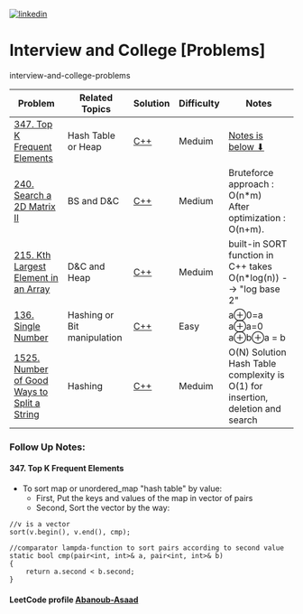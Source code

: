 <a href="https://www.linkedin.com/in/abanoub-asaad"><img src="https://www.dennyzhang.com/wp-content/uploads/sns/linkedin.png" alt="linkedin" /></a> 

# Interview and College [Problems] 
interview-and-college-problems

 Problem | Related Topics  | Solution | Difficulty | Notes
  -- | -- | -- | -- | ---
[347. Top K Frequent Elements](https://leetcode.com/problems/top-k-frequent-elements/) | Hash Table or Heap | [C++](https://github.com/Abanoub-Asaad/ProblemSolving/blob/master/Interview%20%26%20College%20%5BProblems%5D/Solutions/347.%20Top%20K%20Frequent%20Elements.cpp) | Meduim | [Notes is below ⬇](https://github.com/Abanoub-Asaad/ProblemSolving/tree/master/Interview%20%26%20College%20%5BProblems%5D#347.-Top-K-Frequent-Elements)
[240. Search a 2D Matrix II](https://leetcode.com/problems/search-a-2d-matrix-ii)| BS and D&C | [C++](https://github.com/Abanoub-Asaad/ProblemSolving/blob/master/Interview%20%26%20College%20%5BProblems%5D/Solutions/240.%20Search%20a%202D%20Matrix%20II.cpp) | Medium | Bruteforce approach : O(n*m) <br> After optimization : O(n+m).
[215. Kth Largest Element in an Array](https://leetcode.com/problems/kth-largest-element-in-an-array/)| D&C and Heap | [C++](https://github.com/Abanoub-Asaad/ProblemSolving/blob/master/Interview%20%26%20College%20%5BProblems%5D/Solutions/215.%20Kth%20Largest%20Element%20in%20an%20Array.cpp) | Meduim | built-in SORT function in C++ takes O(n*log(n)) --> "log base 2"
[136. Single Number](https://leetcode.com/problems/single-number/)| Hashing or Bit manipulation | [C++](https://github.com/Abanoub-Asaad/ProblemSolving/blob/master/Interview%20%26%20College%20%5BProblems%5D/Solutions/136.%20Single%20Number.cpp) | Easy | a⊕0=a <br> a⊕a=0 <br> a⊕b⊕a = b
[1525. Number of Good Ways to Split a String](https://leetcode.com/problems/number-of-good-ways-to-split-a-string/)| Hashing | [C++](https://github.com/Abanoub-Asaad/ProblemSolving/blob/master/Interview%20%26%20College%20%5BProblems%5D/Solutions/1525.%20Number%20of%20Good%20Ways%20to%20Split%20a%20String.cpp) | Meduim | O(N) Solution <br>  Hash Table complexity is O(1) for insertion, deletion and search

### Follow Up Notes:

#### 347. Top K Frequent Elements 
* To sort map or unordered_map "hash table" by value:
	* First, Put the keys and values of the map in vector of pairs 
	* Second, Sort the vector by the way:
```
//v is a vector
sort(v.begin(), v.end(), cmp); 
```
```
//comparator lampda-function to sort pairs according to second value
static bool cmp(pair<int, int>& a, pair<int, int>& b) 
{ 
	return a.second < b.second; 
}
```
#### LeetCode profile [Abanoub-Asaad](https://leetcode.com/abanoub-asaad/)
